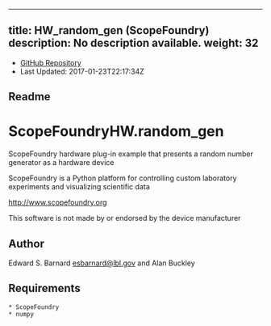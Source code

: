 
---
title: HW_random_gen (ScopeFoundry)
description: No description available.
weight: 32
---
- [GitHub Repository](https://github.com/ScopeFoundry/HW_random_gen)
- Last Updated: 2017-01-23T22:17:34Z
## Readme
ScopeFoundryHW.random_gen
===========================

ScopeFoundry hardware plug-in example that presents a random number
generator as a hardware device

ScopeFoundry is a Python platform for controlling custom laboratory 
experiments and visualizing scientific data

<http://www.scopefoundry.org>

This software is not made by or endorsed by the device manufacturer


Author
----------

Edward S. Barnard <esbarnard@lbl.gov> and Alan Buckley


Requirements
------------

	* ScopeFoundry
	* numpy

